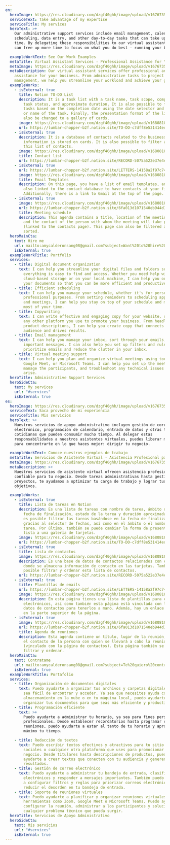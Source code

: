 ```yaml
---
en:
  heroImage: https://res.cloudinary.com/dzgf40ghh/image/upload/v1676735460/pexels-polina-zimmerman-3747447_vjcfio.jpg
  serviceText: Take advantage of my expertise
  serviceTitle: My services
  heroText: >+
    Our administrative support services include email management, calendar
    scheduling, data entry, and other day-to-day tasks that can take up valuable
    time. By delegating these responsibilities to our virtual assistants, you
    can free up more time to focus on what you do best – running your business.

  exampleWorkText: See Our Work Examples
  metaTitle: Virtual Assistant Services - Professional Assistance for Your Business
  metaImage: https://res.cloudinary.com/dzgf40ghh/image/upload/v1676735460/pexels-polina-zimmerman-3747447_vjcfio.jpg
  metaDescription: Our virtual assistant services offer professional and reliable
    assistance for your business. From administrative tasks to project
    management, we help you streamline your workload and achieve your goals.
  exampleWorks:
    - isExternal: true
      title: Notion TO-DO List
      description: It is a task list with a task name, task scope, completion date,
        task status, and approximate duration. It is also possible to filter
        tasks based on the completion date using the date selector and the scope
        or name of the task. Finally, the presentation format of the list can
        also be changed to a gallery of cards.
      image: https://res.cloudinary.com/dzgf40ghh/image/upload/v1680818074/Screenshot_2023-04-06_at_5.53.25_PM_i9otqc.png
      url: https://lumbar-chopper-b2f.notion.site/TO-DO-c7dff8e531414ed3bfd70b68e8cc2f4a
    - isExternal: true
      description: It is a database of contacts related to the business, where contact
        information is stored on cards. It is also possible to filter and sort
        this list of contacts.
      image: https://res.cloudinary.com/dzgf40ghh/image/upload/v1680818636/Screenshot_2023-04-06_at_6.02.03_PM_ya0rna.png
      title: Contact list
      url: https://lumbar-chopper-b2f.notion.site/RECORD-5075a522e37e4e0e805b75f9ca7c4fcb
    - isExternal: true
      url: https://lumbar-chopper-b2f.notion.site/LETTERS-14158a2f97c740648c238ec9c6b12fd8
      image: https://res.cloudinary.com/dzgf40ghh/image/upload/v1680818636/Screenshot_2023-04-06_at_6.03.15_PM_o4xwwj.png
      title: Email Templates
      description: On this page, you have a list of email templates, and this page is
        also linked to the contact database to have contacts at your fingertips.
        Additionally, there is a link to Gmail at the top of the page.
    - isExternal: true
      image: https://res.cloudinary.com/dzgf40ghh/image/upload/v1680818636/Screenshot_2023-04-06_at_6.03.03_PM_o7glrf.png
      url: https://lumbar-chopper-b2f.notion.site/6fa013d1071540eb944d19cc5b16497e?v=9fd1e0547b204ed3b4d529b8b4a74296
      title: Meeting schedule
      description: This agenda contains a title, location of the meeting, time, date,
        and the contact of the person with whom the meeting will take place
        (linked to the contacts page). This page can also be filtered and
        sorted.
  heroMainCta:
    text: Hire me
    url: mailto:amycalderonsang08@gmail.com?subject=Want%20to%20hire%20you
    isExternal: true
  exampleWorkTitle: Portfolio
  services:
    - title: Digital document organization
      text: I can help you streamline your digital files and folders so that
        everything is easy to find and access. Whether you need help with
        cloud-based storage or on your local machine, I can help you organize
        your documents so that you can be more efficient and productive.
    - title: Efficient scheduling
      text: I can help you manage your schedule, whether it's for personal or
        professional purposes. From setting reminders to scheduling appointments
        and meetings, I can help you stay on top of your schedule and make the
        most of your time.
    - title: Copywriting
      text: I can write effective and engaging copy for your website, social media, or
        any other platform you use to promote your business. From headlines to
        product descriptions, I can help you create copy that connects with your
        audience and drives results.
    - title: Email management
      text: I can help you manage your inbox, sort through your emails, and respond to
        important messages. I can also help you set up filters and rules to
        prioritize emails and reduce the clutter in your inbox.
    - title: Virtual meeting support
      text: I can help you plan and organize virtual meetings using tools like Zoom,
        Google Meet, or Microsoft Teams. I can help you set up the meeting,
        manage the participants, and troubleshoot any technical issues that may
        arise.
  heroTitle: Administrative Support Services
  heroSideCta:
    text: My services
    url: "#services"
    isExternal: true
es:
  heroImage: https://res.cloudinary.com/dzgf40ghh/image/upload/v1676735460/pexels-polina-zimmerman-3747447_vjcfio.jpg
  serviceText: Saca provecho de mi experiencia
  serviceTitle: Mis servicios
  heroText: >+
    Nuestros servicios de apoyo administrativo incluyen gestión de correo
    electrónico, programación de calendario, entrada de datos y otras tareas
    cotidianas que pueden consumir mucho tiempo. Al delegar estas
    responsabilidades a nuestros asistentes virtuales, puedes liberar más tiempo
    para concentrarte en lo que haces mejor: dirigir tu negocio.

  exampleWorkText: Conoce nuestros ejemplos de trabajo
  metaTitle: Servicios de Asistente Virtual - Asistencia Profesional para tu Negocio
  metaImage: https://res.cloudinary.com/dzgf40ghh/image/upload/v1676735460/pexels-polina-zimmerman-3747447_vjcfio.jpg
  metaDescription: >+
    Nuestros servicios de asistente virtual ofrecen asistencia profesional y
    confiable para tu negocio. Desde tareas administrativas hasta gestión de
    proyectos, te ayudamos a optimizar tu carga de trabajo y lograr tus
    objetivos.

  exampleWorks:
    - isExternal: true
      title: Lista de tareas en Notion
      description: Es una lista de tareas con nombre de tarea, ámbito de la tarea,
        fecha de finalización, estado de la tarea y duración aproximada. También
        es posible filtrar las tareas basándose en la fecha de finalización
        gracias al selector de fechas, así como en el ámbito o el nombre de la
        tarea. Por último, también se puede cambiar la forma de presentar la
        lista a una galería de tarjetas.
      image: https://res.cloudinary.com/dzgf40ghh/image/upload/v1680818074/Screenshot_2023-04-06_at_5.53.25_PM_i9otqc.png
      url: https://lumbar-chopper-b2f.notion.site/TO-DO-c7dff8e531414ed3bfd70b68e8cc2f4a
    - isExternal: true
      title: Lista de contactos
      image: https://res.cloudinary.com/dzgf40ghh/image/upload/v1680818636/Screenshot_2023-04-06_at_6.02.03_PM_ya0rna.png
      description: Es una base de datos de contactos relacionados con el negocio,
        donde se almacena información de contacto en las tarjetas. También es
        posible filtrar y ordenar esta lista de contactos.
      url: https://lumbar-chopper-b2f.notion.site/RECORD-5075a522e37e4e0e805b75f9ca7c4fcb
    - isExternal: true
      title: Plantillas de emails
      url: https://lumbar-chopper-b2f.notion.site/LETTERS-14158a2f97c740648c238ec9c6b12fd8
      image: https://res.cloudinary.com/dzgf40ghh/image/upload/v1680818636/Screenshot_2023-04-06_at_6.03.15_PM_o4xwwj.png
      description: En esta página tienes una lista de plantillas para correos
        electrónicos, así como también esta página está vinculada con la base de
        datos de contactos para tenerlos a mano. Además, hay un enlace a Gmail
        en la parte superior de la página.
    - isExternal: true
      image: https://res.cloudinary.com/dzgf40ghh/image/upload/v1680818636/Screenshot_2023-04-06_at_6.03.03_PM_o7glrf.png
      url: https://lumbar-chopper-b2f.notion.site/6fa013d1071540eb944d19cc5b16497e?v=9fd1e0547b204ed3b4d529b8b4a74296
      title: Agenda de reuniones
      description: Esta agenda contiene un título, lugar de la reunión, hora, fecha y
        el contacto de la persona con quien se llevará a cabo la reunión
        (vinculado con la página de contactos). Esta página también se puede
        filtrar y ordenar.
  heroMainCta:
    text: Contratame
    url: mailto:amycalderonsang08@gmail.com?subject=Te%20quiero%20contratar
    isExternal: true
  exampleWorkTitle: Portafolio
  services:
    - title: Organización de documentos digitales
      text: Puedo ayudarte a organizar tus archivos y carpetas digitales para que todo
        sea fácil de encontrar y acceder. Ya sea que necesites ayuda con el
        almacenamiento en la nube o en tu máquina local, puedo ayudarte a
        organizar tus documentos para que seas más eficiente y productivo.
    - title: Programación eficiente
      text: >+
        Puedo ayudarte a administrar tu horario, ya sea para fines personales o
        profesionales. Desde establecer recordatorios hasta programar citas y
        reuniones, puedo ayudarte a estar al tanto de tu horario y aprovechar al
        máximo tu tiempo.

    - title: Redacción de textos
      text: Puedo escribir textos efectivos y atractivos para tu sitio web, redes
        sociales o cualquier otra plataforma que uses para promocionar tu
        negocio. Desde titulares hasta descripciones de productos, puedo
        ayudarte a crear textos que conecten con tu audiencia y generen
        resultados.
    - title: Gestión de correo electrónico
      text: Puedo ayudarte a administrar tu bandeja de entrada, clasificar tus correos
        electrónicos y responder a mensajes importantes. También puedo ayudarte
        a configurar filtros y reglas para priorizar correos electrónicos y
        reducir el desorden en tu bandeja de entrada.
    - title: Soporte de reuniones virtuales
      text: Puedo ayudarte a planificar y organizar reuniones virtuales utilizando
        herramientas como Zoom, Google Meet o Microsoft Teams. Puedo ayudarte a
        configurar la reunión, administrar a los participantes y solucionar
        cualquier problema técnico que pueda surgir.
  heroTitle: Servicios de Apoyo Administrativo
  heroSideCta:
    text: Mis servicios
    url: "#services"
    isExternal: true
---
```

